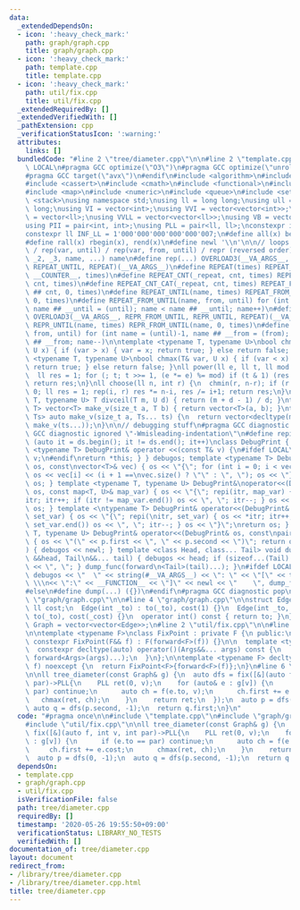 ```yaml
---
data:
  _extendedDependsOn:
  - icon: ':heavy_check_mark:'
    path: graph/graph.cpp
    title: graph/graph.cpp
  - icon: ':heavy_check_mark:'
    path: template.cpp
    title: template.cpp
  - icon: ':heavy_check_mark:'
    path: util/fix.cpp
    title: util/fix.cpp
  _extendedRequiredBy: []
  _extendedVerifiedWith: []
  _pathExtension: cpp
  _verificationStatusIcon: ':warning:'
  attributes:
    links: []
  bundledCode: "#line 2 \"tree/diameter.cpp\"\n\n#line 2 \"template.cpp\"\n\n#ifndef\
    \ LOCAL\n#pragma GCC optimize(\"O3\")\n#pragma GCC optimize(\"unroll-loops\")\n\
    #pragma GCC target(\"avx\")\n#endif\n#include <algorithm>\n#include <bitset>\n\
    #include <cassert>\n#include <cmath>\n#include <functional>\n#include <iostream>\n\
    #include <map>\n#include <numeric>\n#include <queue>\n#include <set>\n#include\
    \ <stack>\nusing namespace std;\nusing ll = long long;\nusing ull = unsigned long\
    \ long;\nusing VI = vector<int>;\nusing VVI = vector<vector<int>>;\nusing VLL\
    \ = vector<ll>;\nusing VVLL = vector<vector<ll>>;\nusing VB = vector<bool>;\n\
    using PII = pair<int, int>;\nusing PLL = pair<ll, ll>;\nconstexpr int INF = 1000000007;\n\
    constexpr ll INF_LL = 1'000'000'000'000'000'007;\n#define all(x) begin(x), end(x)\n\
    #define rall(x) rbegin(x), rend(x)\n#define newl '\\n'\n\n// loops rep(until)\
    \ / rep(var, until) / rep(var, from, until) / repr (reversed order)\n#define OVERLOAD3(_1,\
    \ _2, _3, name, ...) name\n#define rep(...) OVERLOAD3(__VA_ARGS__, REPEAT_FROM_UNTIL,\
    \ REPEAT_UNTIL, REPEAT)(__VA_ARGS__)\n#define REPEAT(times) REPEAT_CNT(_repeat,\
    \ __COUNTER__, times)\n#define REPEAT_CNT(_repeat, cnt, times) REPEAT_CNT_CAT(_repeat,\
    \ cnt, times)\n#define REPEAT_CNT_CAT(_repeat, cnt, times) REPEAT_FROM_UNTIL(_repeat\
    \ ## cnt, 0, times)\n#define REPEAT_UNTIL(name, times) REPEAT_FROM_UNTIL(name,\
    \ 0, times)\n#define REPEAT_FROM_UNTIL(name, from, until) for (int name = from,\
    \ name ## __until = (until); name < name ## __until; name++)\n#define repr(...)\
    \ OVERLOAD3(__VA_ARGS__, REPR_FROM_UNTIL, REPR_UNTIL, REPEAT)(__VA_ARGS__)\n#define\
    \ REPR_UNTIL(name, times) REPR_FROM_UNTIL(name, 0, times)\n#define REPR_FROM_UNTIL(name,\
    \ from, until) for (int name = (until)-1, name ## __from = (from); name >= name\
    \ ## __from; name--)\n\ntemplate <typename T, typename U>\nbool chmin(T& var,\
    \ U x) { if (var > x) { var = x; return true; } else return false; }\ntemplate\
    \ <typename T, typename U>\nbool chmax(T& var, U x) { if (var < x) { var = x;\
    \ return true; } else return false; }\nll power(ll e, ll t, ll mod = INF_LL) {\n\
    \  ll res = 1; for (; t; t >>= 1, (e *= e) %= mod) if (t & 1) (res *= e) %= mod;\
    \ return res;\n}\nll choose(ll n, int r) {\n  chmin(r, n-r); if (r < 0) return\
    \ 0; ll res = 1; rep(i, r) res *= n-i, res /= i+1; return res;\n}\ntemplate <typename\
    \ T, typename U> T divceil(T m, U d) { return (m + d - 1) / d; }\ntemplate <typename\
    \ T> vector<T> make_v(size_t a, T b) { return vector<T>(a, b); }\ntemplate <typename...\
    \ Ts> auto make_v(size_t a, Ts... ts) {\n  return vector<decltype(make_v(ts...))>(a,\
    \ make_v(ts...));\n}\n\n// debugging stuff\n#pragma GCC diagnostic push\n#pragma\
    \ GCC diagnostic ignored \"-Wmisleading-indentation\"\n#define repi(it, ds) for\
    \ (auto it = ds.begin(); it != ds.end(); it++)\nclass DebugPrint { public: template\
    \ <typename T> DebugPrint& operator <<(const T& v) {\n#ifdef LOCAL\n    cerr <<\
    \ v;\n#endif\nreturn *this; } } debugos; template <typename T> DebugPrint& operator<<(DebugPrint&\
    \ os, const\nvector<T>& vec) { os << \"{\"; for (int i = 0; i < vec.size(); i++)\
    \ os << vec[i] << (i + 1 ==\nvec.size() ? \"\" : \", \"); os << \"}\"; return\
    \ os; } template <typename T, typename U> DebugPrint&\noperator<<(DebugPrint&\
    \ os, const map<T, U>& map_var) { os << \"{\"; repi(itr, map_var) { os << *\n\
    itr; itr++; if (itr != map_var.end()) os << \", \"; itr--; } os << \"}\"; return\
    \ os; } template <\ntypename T> DebugPrint& operator<<(DebugPrint& os, const set<T>&\
    \ set_var) { os << \"{\"; repi(\nitr, set_var) { os << *itr; itr++; if (itr !=\
    \ set_var.end()) os << \", \"; itr--; } os << \"}\";\nreturn os; } template <typename\
    \ T, typename U> DebugPrint& operator<<(DebugPrint& os, const\npair<T, U>& p)\
    \ { os << \"(\" << p.first << \", \" << p.second << \")\"; return os; } void dump_func(\n\
    ) { debugos << newl; } template <class Head, class... Tail> void dump_func(Head\
    \ &&head, Tail\n&&... tail) { debugos << head; if (sizeof...(Tail) > 0) { debugos\
    \ << \", \"; } dump_func(forward\n<Tail>(tail)...); }\n#ifdef LOCAL\n#define dump(...)\
    \ debugos << \"  \" << string(#__VA_ARGS__) << \": \" << \"[\" << to_string(__LINE__)\
    \ \\\n<< \":\" << __FUNCTION__ << \"]\" << newl << \"    \", dump_func(__VA_ARGS__)\n\
    #else\n#define dump(...) ({})\n#endif\n#pragma GCC diagnostic pop\n\n\n#line 2\
    \ \"graph/graph.cpp\"\n\n#line 4 \"graph/graph.cpp\"\n\nstruct Edge {\n  int to;\
    \ ll cost;\n  Edge(int _to) : to(_to), cost(1) {}\n  Edge(int _to, ll _cost) :\
    \ to(_to), cost(_cost) {}\n  operator int() const { return to; }\n};\n\nusing\
    \ Graph = vector<vector<Edge>>;\n#line 2 \"util/fix.cpp\"\n\n#line 4 \"util/fix.cpp\"\
    \n\ntemplate <typename F>\nclass FixPoint : private F {\n public:\n  explicit\
    \ constexpr FixPoint(F&& f) : F(forward<F>(f)) {}\n\n  template <typename... Args>\n\
    \  constexpr decltype(auto) operator()(Args&&... args) const {\n    return F::operator()(*this,\
    \ forward<Args>(args)...);\n  }\n};\n\ntemplate <typename F> decltype(auto) fix(F&&\
    \ f) noexcept {\n  return FixPoint<F>{forward<F>(f)};\n}\n#line 6 \"tree/diameter.cpp\"\
    \n\nll tree_diameter(const Graph& g) {\n  auto dfs = fix([&](auto f, int v, int\
    \ par)->PLL{\n    PLL ret(0, v);\n    for (auto& e : g[v]) {\n      if (e.to ==\
    \ par) continue;\n      auto ch = f(e.to, v);\n      ch.first += e.cost;\n   \
    \   chmax(ret, ch);\n    }\n    return ret;\n  });\n  auto p = dfs(0, -1);\n \
    \ auto q = dfs(p.second, -1);\n  return q.first;\n}\n"
  code: "#pragma once\n\n#include \"template.cpp\"\n#include \"graph/graph.cpp\"\n\
    #include \"util/fix.cpp\"\n\nll tree_diameter(const Graph& g) {\n  auto dfs =\
    \ fix([&](auto f, int v, int par)->PLL{\n    PLL ret(0, v);\n    for (auto& e\
    \ : g[v]) {\n      if (e.to == par) continue;\n      auto ch = f(e.to, v);\n \
    \     ch.first += e.cost;\n      chmax(ret, ch);\n    }\n    return ret;\n  });\n\
    \  auto p = dfs(0, -1);\n  auto q = dfs(p.second, -1);\n  return q.first;\n}\n"
  dependsOn:
  - template.cpp
  - graph/graph.cpp
  - util/fix.cpp
  isVerificationFile: false
  path: tree/diameter.cpp
  requiredBy: []
  timestamp: '2020-05-26 19:55:50+09:00'
  verificationStatus: LIBRARY_NO_TESTS
  verifiedWith: []
documentation_of: tree/diameter.cpp
layout: document
redirect_from:
- /library/tree/diameter.cpp
- /library/tree/diameter.cpp.html
title: tree/diameter.cpp
---
```

